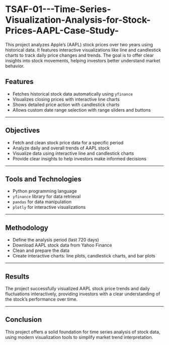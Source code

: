# TSAF-01---Time-Series-Visualization-Analysis-for-Stock-Prices-AAPL-Case-Study-
This project analyzes Apple’s (AAPL) stock prices over two years using historical data. It features interactive visualizations like line and candlestick charts to track daily price changes and trends. The goal is to offer clear insights into stock movements, helping investors better understand market behavior.


## Features

* Fetches historical stock data automatically using `yfinance`
* Visualizes closing prices with interactive line charts
* Shows detailed price action with candlestick charts
* Allows custom date range selection with range sliders and buttons

---

## Objectives

* Fetch and clean stock price data for a specific period
* Analyze daily and overall trends of AAPL stock
* Visualize data using interactive line and candlestick charts
* Provide clear insights to help investors make informed decisions

---

## Tools and Technologies

* Python programming language
* `yfinance` library for data retrieval
* `pandas` for data manipulation
* `plotly` for interactive visualizations

---

## Methodology

* Define the analysis period (last 720 days)
* Download AAPL stock data from Yahoo Finance
* Clean and prepare the data
* Create interactive charts: line plots, candlestick charts, and bar plots

---

## Results

The project successfully visualized AAPL stock price trends and daily fluctuations interactively, providing investors with a clear understanding of the stock’s performance over time.

---

## Conclusion

This project offers a solid foundation for time series analysis of stock data, using modern visualization tools to simplify market trend interpretation.


